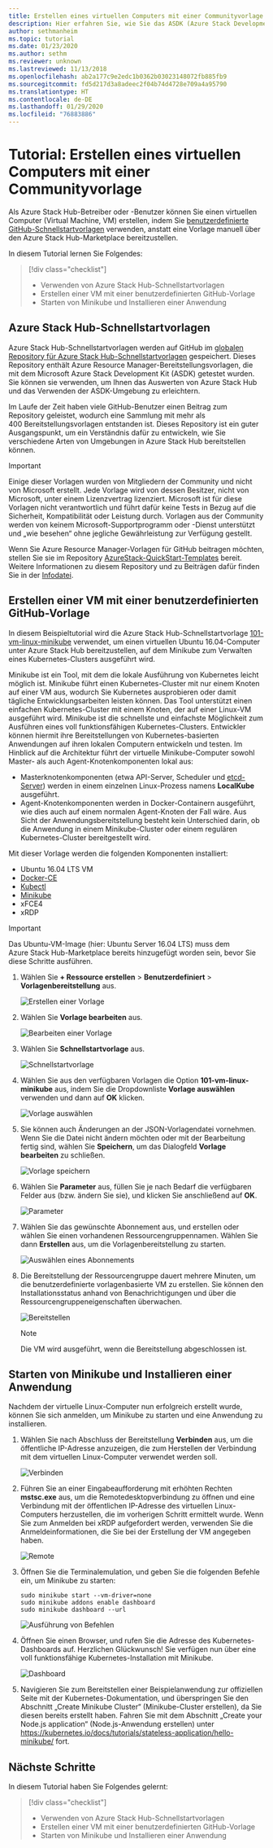 ```yaml
---
title: Erstellen eines virtuellen Computers mit einer Communityvorlage
description: Hier erfahren Sie, wie Sie das ASDK (Azure Stack Development Kit) zum Erstellen eines virtuellen Computers mit einer vordefinierten Vorlage und einer benutzerdefinierten GitHub-Vorlage verwenden.
author: sethmanheim
ms.topic: tutorial
ms.date: 01/23/2020
ms.author: sethm
ms.reviewer: unknown
ms.lastreviewed: 11/13/2018
ms.openlocfilehash: ab2a177c9e2edc1b0362b03023148072fb885fb9
ms.sourcegitcommit: fd5d217d3a8adeec2f04b74d4728e709a4a95790
ms.translationtype: HT
ms.contentlocale: de-DE
ms.lasthandoff: 01/29/2020
ms.locfileid: "76883886"
---
```

# <a name="tutorial-create-a-vm-using-a-community-template"></a>Tutorial: Erstellen eines virtuellen Computers mit einer Communityvorlage

Als Azure Stack Hub-Betreiber oder -Benutzer können Sie einen virtuellen Computer (Virtual Machine, VM) erstellen, indem Sie [benutzerdefinierte GitHub-Schnellstartvorlagen](https://github.com/Azure/AzureStack-QuickStart-Templates) verwenden, anstatt eine Vorlage manuell über den Azure Stack Hub-Marketplace bereitzustellen.

In diesem Tutorial lernen Sie Folgendes:

> [!div class="checklist"]
> * Verwenden von Azure Stack Hub-Schnellstartvorlagen
> * Erstellen einer VM mit einer benutzerdefinierten GitHub-Vorlage
> * Starten von Minikube und Installieren einer Anwendung

## <a name="azure-stack-hub-quickstart-templates"></a>Azure Stack Hub-Schnellstartvorlagen

Azure Stack Hub-Schnellstartvorlagen werden auf GitHub im [globalen Repository für Azure Stack Hub-Schnellstartvorlagen](https://github.com/Azure/AzureStack-QuickStart-Templates) gespeichert. Dieses Repository enthält Azure Resource Manager-Bereitstellungsvorlagen, die mit dem Microsoft Azure Stack Development Kit (ASDK) getestet wurden. Sie können sie verwenden, um Ihnen das Auswerten von Azure Stack Hub und das Verwenden der ASDK-Umgebung zu erleichtern.

Im Laufe der Zeit haben viele GitHub-Benutzer einen Beitrag zum Repository geleistet, wodurch eine Sammlung mit mehr als 400 Bereitstellungsvorlagen entstanden ist. Dieses Repository ist ein guter Ausgangspunkt, um ein Verständnis dafür zu entwickeln, wie Sie verschiedene Arten von Umgebungen in Azure Stack Hub bereitstellen können.

>[!IMPORTANT]
> Einige dieser Vorlagen wurden von Mitgliedern der Community und nicht von Microsoft erstellt. Jede Vorlage wird von dessen Besitzer, nicht von Microsoft, unter einem Lizenzvertrag lizenziert. Microsoft ist für diese Vorlagen nicht verantwortlich und führt dafür keine Tests in Bezug auf die Sicherheit, Kompatibilität oder Leistung durch. Vorlagen aus der Community werden von keinem Microsoft-Supportprogramm oder -Dienst unterstützt und „wie besehen“ ohne jegliche Gewährleistung zur Verfügung gestellt.

Wenn Sie Azure Resource Manager-Vorlagen für GitHub beitragen möchten, stellen Sie sie im Repository [AzureStack-QuickStart-Templates](https://github.com/Azure/AzureStack-QuickStart-Templates) bereit. Weitere Informationen zu diesem Repository und zu Beiträgen dafür finden Sie in der [Infodatei](https://aka.ms/aa6zktg).

## <a name="create-a-vm-using-a-custom-github-template"></a>Erstellen einer VM mit einer benutzerdefinierten GitHub-Vorlage

In diesem Beispieltutorial wird die Azure Stack Hub-Schnellstartvorlage [101-vm-linux-minikube](https://github.com/Azure/AzureStack-QuickStart-Templates/tree/master/101-vm-linux-minikube) verwendet, um einen virtuellen Ubuntu 16.04-Computer unter Azure Stack Hub bereitzustellen, auf dem Minikube zum Verwalten eines Kubernetes-Clusters ausgeführt wird.

Minikube ist ein Tool, mit dem die lokale Ausführung von Kubernetes leicht möglich ist. Minikube führt einen Kubernetes-Cluster mit nur einem Knoten auf einer VM aus, wodurch Sie Kubernetes ausprobieren oder damit tägliche Entwicklungsarbeiten leisten können. Das Tool unterstützt einen einfachen Kubernetes-Cluster mit einem Knoten, der auf einer Linux-VM ausgeführt wird. Minikube ist die schnellste und einfachste Möglichkeit zum Ausführen eines voll funktionsfähigen Kubernetes-Clusters. Entwickler können hiermit ihre Bereitstellungen von Kubernetes-basierten Anwendungen auf ihren lokalen Computern entwickeln und testen. Im Hinblick auf die Architektur führt der virtuelle Minikube-Computer sowohl Master- als auch Agent-Knotenkomponenten lokal aus:

* Masterknotenkomponenten (etwa API-Server, Scheduler und [etcd-Server](https://coreos.com/etcd/)) werden in einem einzelnen Linux-Prozess namens **LocalKube** ausgeführt.
* Agent-Knotenkomponenten werden in Docker-Containern ausgeführt, wie dies auch auf einem normalen Agent-Knoten der Fall wäre. Aus Sicht der Anwendungsbereitstellung besteht kein Unterschied darin, ob die Anwendung in einem Minikube-Cluster oder einem regulären Kubernetes-Cluster bereitgestellt wird.

Mit dieser Vorlage werden die folgenden Komponenten installiert:

* Ubuntu 16.04 LTS VM
* [Docker-CE](https://download.docker.com/linux/ubuntu)
* [Kubectl](https://storage.googleapis.com/kubernetes-release/release/v1.8.0/bin/linux/amd64/kubectl)
* [Minikube](https://storage.googleapis.com/minikube/releases/latest/minikube-linux-amd64)
* xFCE4
* xRDP

> [!IMPORTANT]
> Das Ubuntu-VM-Image (hier: Ubuntu Server 16.04 LTS) muss dem Azure Stack Hub-Marketplace bereits hinzugefügt worden sein, bevor Sie diese Schritte ausführen.

1. Wählen Sie **+ Ressource erstellen** > **Benutzerdefiniert** > **Vorlagenbereitstellung** aus.

    ![Erstellen einer Vorlage](media/azure-stack-create-vm-template/1.PNG)

2. Wählen Sie **Vorlage bearbeiten** aus.

    ![Bearbeiten einer Vorlage](media/azure-stack-create-vm-template/2.PNG)

3. Wählen Sie **Schnellstartvorlage** aus.

    ![Schnellstartvorlage](media/azure-stack-create-vm-template/3.PNG)

4. Wählen Sie aus den verfügbaren Vorlagen die Option **101-vm-linux-minikube** aus, indem Sie die Dropdownliste **Vorlage auswählen** verwenden und dann auf **OK** klicken.

    ![Vorlage auswählen](media/azure-stack-create-vm-template/4.PNG)

5. Sie können auch Änderungen an der JSON-Vorlagendatei vornehmen. Wenn Sie die Datei nicht ändern möchten oder mit der Bearbeitung fertig sind, wählen Sie **Speichern**, um das Dialogfeld **Vorlage bearbeiten** zu schließen.

    ![Vorlage speichern](media/azure-stack-create-vm-template/5.PNG)

6. Wählen Sie **Parameter** aus, füllen Sie je nach Bedarf die verfügbaren Felder aus (bzw. ändern Sie sie), und klicken Sie anschließend auf **OK**.

    ![Parameter](media/azure-stack-create-vm-template/6.PNG)

7. Wählen Sie das gewünschte Abonnement aus, und erstellen oder wählen Sie einen vorhandenen Ressourcengruppennamen. Wählen Sie dann **Erstellen** aus, um die Vorlagenbereitstellung zu starten.

    ![Auswählen eines Abonnements](media/azure-stack-create-vm-template/7.PNG)

8. Die Bereitstellung der Ressourcengruppe dauert mehrere Minuten, um die benutzerdefinierte vorlagenbasierte VM zu erstellen. Sie können den Installationsstatus anhand von Benachrichtigungen und über die Ressourcengruppeneigenschaften überwachen.

    ![Bereitstellen](media/azure-stack-create-vm-template/8.PNG)

    >[!NOTE]
    > Die VM wird ausgeführt, wenn die Bereitstellung abgeschlossen ist.

## <a name="start-minikube-and-install-an-application"></a>Starten von Minikube und Installieren einer Anwendung

Nachdem der virtuelle Linux-Computer nun erfolgreich erstellt wurde, können Sie sich anmelden, um Minikube zu starten und eine Anwendung zu installieren.

1. Wählen Sie nach Abschluss der Bereitstellung **Verbinden** aus, um die öffentliche IP-Adresse anzuzeigen, die zum Herstellen der Verbindung mit dem virtuellen Linux-Computer verwendet werden soll.

    ![Verbinden](media/azure-stack-create-vm-template/9.PNG)

2. Führen Sie an einer Eingabeaufforderung mit erhöhten Rechten **mstsc.exe** aus, um die Remotedesktopverbindung zu öffnen und eine Verbindung mit der öffentlichen IP-Adresse des virtuellen Linux-Computers herzustellen, die im vorherigen Schritt ermittelt wurde. Wenn Sie zum Anmelden bei xRDP aufgefordert werden, verwenden Sie die Anmeldeinformationen, die Sie bei der Erstellung der VM angegeben haben.

    ![Remote](media/azure-stack-create-vm-template/10.PNG)

3. Öffnen Sie die Terminalemulation, und geben Sie die folgenden Befehle ein, um Minikube zu starten:

    ```shell
    sudo minikube start --vm-driver=none
    sudo minikube addons enable dashboard
    sudo minikube dashboard --url
    ```

    ![Ausführung von Befehlen](media/azure-stack-create-vm-template/11.PNG)

4. Öffnen Sie einen Browser, und rufen Sie die Adresse des Kubernetes-Dashboards auf. Herzlichen Glückwunsch! Sie verfügen nun über eine voll funktionsfähige Kubernetes-Installation mit Minikube.

    ![Dashboard](media/azure-stack-create-vm-template/12.PNG)

5. Navigieren Sie zum Bereitstellen einer Beispielanwendung zur offiziellen Seite mit der Kubernetes-Dokumentation, und überspringen Sie den Abschnitt „Create Minikube Cluster“ (Minikube-Cluster erstellen), da Sie diesen bereits erstellt haben. Fahren Sie mit dem Abschnitt „Create your Node.js application“ (Node.js-Anwendung erstellen) unter https://kubernetes.io/docs/tutorials/stateless-application/hello-minikube/ fort.

## <a name="next-steps"></a>Nächste Schritte

In diesem Tutorial haben Sie Folgendes gelernt:

> [!div class="checklist"]
> * Verwenden von Azure Stack Hub-Schnellstartvorlagen
> * Erstellen einer VM mit einer benutzerdefinierten GitHub-Vorlage
> * Starten von Minikube und Installieren einer Anwendung
